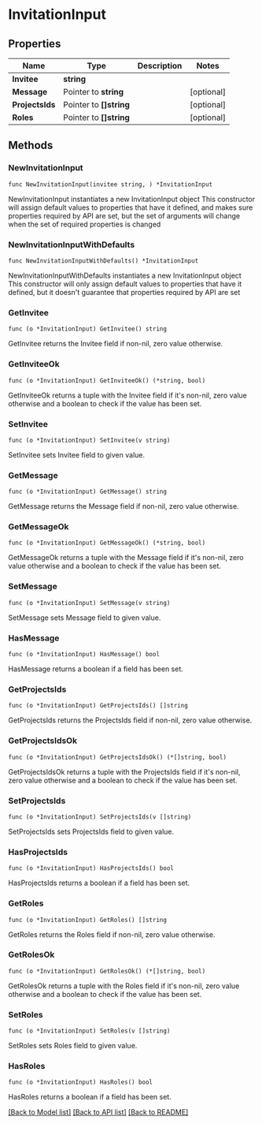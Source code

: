 # InvitationInput

## Properties

Name | Type | Description | Notes
------------ | ------------- | ------------- | -------------
**Invitee** | **string** |  | 
**Message** | Pointer to **string** |  | [optional] 
**ProjectsIds** | Pointer to **[]string** |  | [optional] 
**Roles** | Pointer to **[]string** |  | [optional] 

## Methods

### NewInvitationInput

`func NewInvitationInput(invitee string, ) *InvitationInput`

NewInvitationInput instantiates a new InvitationInput object
This constructor will assign default values to properties that have it defined,
and makes sure properties required by API are set, but the set of arguments
will change when the set of required properties is changed

### NewInvitationInputWithDefaults

`func NewInvitationInputWithDefaults() *InvitationInput`

NewInvitationInputWithDefaults instantiates a new InvitationInput object
This constructor will only assign default values to properties that have it defined,
but it doesn't guarantee that properties required by API are set

### GetInvitee

`func (o *InvitationInput) GetInvitee() string`

GetInvitee returns the Invitee field if non-nil, zero value otherwise.

### GetInviteeOk

`func (o *InvitationInput) GetInviteeOk() (*string, bool)`

GetInviteeOk returns a tuple with the Invitee field if it's non-nil, zero value otherwise
and a boolean to check if the value has been set.

### SetInvitee

`func (o *InvitationInput) SetInvitee(v string)`

SetInvitee sets Invitee field to given value.


### GetMessage

`func (o *InvitationInput) GetMessage() string`

GetMessage returns the Message field if non-nil, zero value otherwise.

### GetMessageOk

`func (o *InvitationInput) GetMessageOk() (*string, bool)`

GetMessageOk returns a tuple with the Message field if it's non-nil, zero value otherwise
and a boolean to check if the value has been set.

### SetMessage

`func (o *InvitationInput) SetMessage(v string)`

SetMessage sets Message field to given value.

### HasMessage

`func (o *InvitationInput) HasMessage() bool`

HasMessage returns a boolean if a field has been set.

### GetProjectsIds

`func (o *InvitationInput) GetProjectsIds() []string`

GetProjectsIds returns the ProjectsIds field if non-nil, zero value otherwise.

### GetProjectsIdsOk

`func (o *InvitationInput) GetProjectsIdsOk() (*[]string, bool)`

GetProjectsIdsOk returns a tuple with the ProjectsIds field if it's non-nil, zero value otherwise
and a boolean to check if the value has been set.

### SetProjectsIds

`func (o *InvitationInput) SetProjectsIds(v []string)`

SetProjectsIds sets ProjectsIds field to given value.

### HasProjectsIds

`func (o *InvitationInput) HasProjectsIds() bool`

HasProjectsIds returns a boolean if a field has been set.

### GetRoles

`func (o *InvitationInput) GetRoles() []string`

GetRoles returns the Roles field if non-nil, zero value otherwise.

### GetRolesOk

`func (o *InvitationInput) GetRolesOk() (*[]string, bool)`

GetRolesOk returns a tuple with the Roles field if it's non-nil, zero value otherwise
and a boolean to check if the value has been set.

### SetRoles

`func (o *InvitationInput) SetRoles(v []string)`

SetRoles sets Roles field to given value.

### HasRoles

`func (o *InvitationInput) HasRoles() bool`

HasRoles returns a boolean if a field has been set.


[[Back to Model list]](../README.md#documentation-for-models) [[Back to API list]](../README.md#documentation-for-api-endpoints) [[Back to README]](../README.md)


